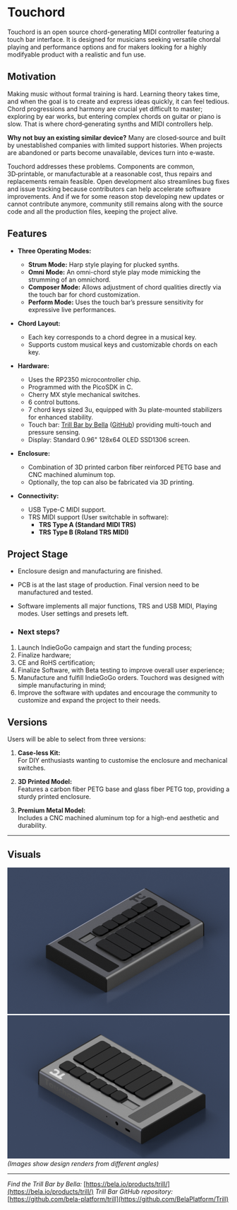 # Touchord

Touchord is an open source chord-generating MIDI controller featuring a touch bar interface. It is designed for musicians seeking versatile chordal playing and performance options and for makers looking for a highly modifyable product with a realistic and fun use.

## Motivation

Making music without formal training is hard. Learning theory takes time, and when the goal is to create and express ideas quickly, it can feel tedious. Chord progressions and harmony are crucial yet difficult to master; exploring by ear works, but entering complex chords on guitar or piano is slow. That is where chord‑generating synths and MIDI controllers help.

**Why not buy an existing similar device?** Many are closed‑source and built by unestablished companies with limited support histories. When projects are abandoned or parts become unavailable, devices turn into e‑waste.

Touchord addresses these problems. Components are common, 3D‑printable, or manufacturable at a reasonable cost, thus repairs and replacements remain feasible. Open development also streamlines bug fixes and issue tracking because contributors can help accelerate software improvements. And if we for some reason stop developing new updates or cannot contribute anymore, community still remains along with the source code and all the production files, keeping the project alive.

## Features

- **Three Operating Modes:**
  - **Strum Mode:** Harp style playing for plucked synths.
  - **Omni Mode:** An omni-chord style play mode mimicking the strumming of an omnichord.
  - **Composer Mode:** Allows adjustment of chord qualities directly via the touch bar for chord customization.
  - **Perform Mode:** Uses the touch bar’s pressure sensitivity for expressive live performances.

- **Chord Layout:**
  - Each key corresponds to a chord degree in a musical key.
  - Supports custom musical keys and customizable chords on each key.

- **Hardware:**
  - Uses the RP2350 microcontroller chip.
  - Programmed with the PicoSDK in C.
  - Cherry MX style mechanical switches.
  - 6 control buttons.
  - 7 chord keys sized 3u, equipped with 3u plate-mounted stabilizers for enhanced stability.
  - Touch bar: [Trill Bar by Bella](https://bela.io/products/trill/) ([GitHub](https://github.com/BelaPlatform/Trill)) providing multi-touch and pressure sensing.
  - Display: Standard 0.96" 128x64 OLED SSD1306 screen.

- **Enclosure:**
  - Combination of 3D printed carbon fiber reinforced PETG base and CNC machined aluminum top.
  - Optionally, the top can also be fabricated via 3D printing.

- **Connectivity:**
  - USB Type-C MIDI support.
  - TRS MIDI support (User switchable in software):
    - **TRS Type A (Standard MIDI TRS)**
    - **TRS Type B (Roland TRS MIDI)**

## Project Stage

- Enclosure design and manufacturing are finished.
- PCB is at the last stage of production. Final version need to be manufactured and tested.
- Software implements all major functions, TRS and USB MIDI, Playing modes. User settings and presets left.

- ### Next steps?

1. Launch IndieGoGo campaign and start the funding process;
2. Finalize hardware;
3. CE and RoHS certification;
4. Finalize Software, with Beta testing to improve overall user experience;
5. Manufacture and fulfill IndieGoGo orders. Touchord was designed with simple manufacturing in mind;
6. Improve the software with updates and encourage the community to customize and expand the project to their needs.

## Versions

Users will be able to select from three versions:

1. **Case-less Kit:**  
   For DIY enthusiasts wanting to customise the enclosure and mechanical switches.

2. **3D Printed Model:**  
   Features a carbon fiber PETG base and glass fiber PETG top, providing a sturdy printed enclosure.

3. **Premium Metal Model:**  
   Includes a CNC machined aluminum top for a high-end aesthetic and durability.


---

## Visuals

![Render Side View](./img/TC%20Render%202.png)  
![Render Front View](./img/TC%20Render%201.png)  
*(Images show design renders from different angles)*

---

*Find the Trill Bar by Bella:* [https://bela.io/products/trill/](https://bela.io/products/trill/) 
*Trill Bar GitHub repository:* [https://github.com/bela-platform/trill](https://github.com/BelaPlatform/Trill)  
